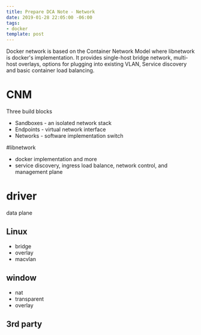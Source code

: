 ```yaml
---
title: Prepare DCA Note - Network
date: 2019-01-28 22:05:00 -06:00
tags:
- docker
template: post
---
```


Docker network is based on the Container Network Model where libnetwork is docker's implementation. It provides single-host bridge network, multi-host overlays, options for plugging into existing VLAN, Service discovery and basic container load balancing.
<!--more-->

# CNM

Three build blocks

* Sandboxes - an isolated network stack
* Endpoints - virtual network interface
* Networks - software implementation switch

#libnetwork

* docker implementation and more 
* service discovery, ingress load balance, network control, and management plane

# driver

data plane

## Linux 

 * bridge
 * overlay
  * macvlan

## window
  * nat
  * transparent
  * overlay

## 3rd party
